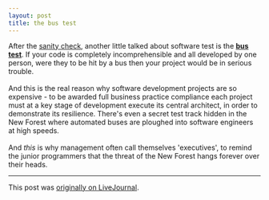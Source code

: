 ```yaml
---
layout: post
title: the bus test
---
```


<div class="entry-item s2-entrytext">After the <a href="http://ferkeltongs.livejournal.com/10467.html" rel="nofollow">sanity check</a>, another little talked about software test is the <a href="http://www.isp-planet.com/business/bus-test.html" rel="nofollow"><b>bus test</b></a>. If your code is completely incomprehensible and all developed by one person, were they to be hit by a bus then your project would be in serious trouble.<br/><br/>And this is the real reason why software development projects are so expensive - to be awarded full business practice compliance each project must at a key stage of development execute its central architect, in order to demonstrate its resilience. There's even a secret test track hidden in the New Forest where automated buses are ploughed into software engineers at high speeds. <br/><br/>And <i>this</i> is why management often call themselves 'executives', to remind the junior programmers that the threat of the New Forest hangs forever over their heads.</div><p><hr></p><p>This post was <a href="http://ferkeltongs.livejournal.com/11181.html">originally on LiveJournal</a>.</p>
